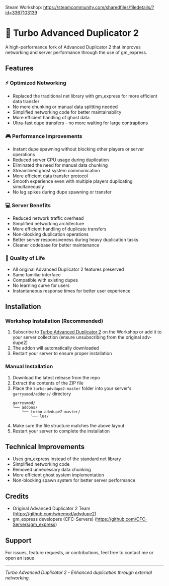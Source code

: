 Steam Workshop: https://steamcommunity.com/sharedfiles/filedetails/?id=3367103139

# 🚀 Turbo Advanced Duplicator 2

A high-performance fork of Advanced Duplicator 2 that improves networking and server performance through the use of gm_express.

## Features

### ⚡ Optimized Networking
- Replaced the traditional net library with gm_express for more efficient data transfer
- No more chunking or manual data splitting needed
- Simplified networking code for better maintainability
- More efficient handling of ghost data
- Ultra-fast dupe transfers - no more waiting for large contraptions

### 🎮 Performance Improvements
- Instant dupe spawning without blocking other players or server operations
- Reduced server CPU usage during duplication
- Eliminated the need for manual data chunking
- Streamlined ghost system communication
- More efficient data transfer protocol
- Smooth experience even with multiple players duplicating simultaneously
- No lag spikes during dupe spawning or transfer

### 💻 Server Benefits
- Reduced network traffic overhead
- Simplified networking architecture
- More efficient handling of duplicate transfers
- Non-blocking duplication operations
- Better server responsiveness during heavy duplication tasks
- Cleaner codebase for better maintenance

### 🎯 Quality of Life
- All original Advanced Duplicator 2 features preserved
- Same familiar interface
- Compatible with existing dupes
- No learning curve for users
- Instantaneous response times for better user experience

## Installation

### Workshop Installation (Recommended)
1. Subscribe to [Turbo Advanced Duplicator 2](https://steamcommunity.com/sharedfiles/filedetails/?id=3367103139) on the Workshop or add it to your server collection (ensure unsubscribing from the original adv-dupe2)
2. The addon will automatically downloaded
3. Restart your server to ensure proper installation

### Manual Installation
1. Download the latest release from the repo
2. Extract the contents of the ZIP file
3. Place the `turbo-advdupe2-master` folder into your server's `garrysmod/addons/` directory
   ```
   garrysmod/
   └── addons/
       └── turbo-advdupe2-master/
           └── lua/
   ```
4. Make sure the file structure matches the above layout
5. Restart your server to complete the installation


## Technical Improvements

- Uses gm_express instead of the standard net library
- Simplified networking code
- Removed unnecessary data chunking
- More efficient ghost system implementation
- Non-blocking spawn system for better server performance

## Credits

- Original Advanced Duplicator 2 Team (https://github.com/wiremod/advdupe2)
- gm_express developers (CFC-Servers) (https://github.com/CFC-Servers/gm_express)

## Support

For issues, feature requests, or contributions, feel free to contact me or open an issue

---

*Turbo Advanced Duplicator 2 - Enhanced duplication through external networking.*
